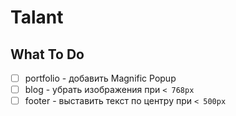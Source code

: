 # Talant

##  What To Do

- [ ] portfolio - добавить Magnific Popup
- [ ] blog - убрать изображения при `< 768px`
- [ ] footer - выставить текст по центру при `< 500px`
